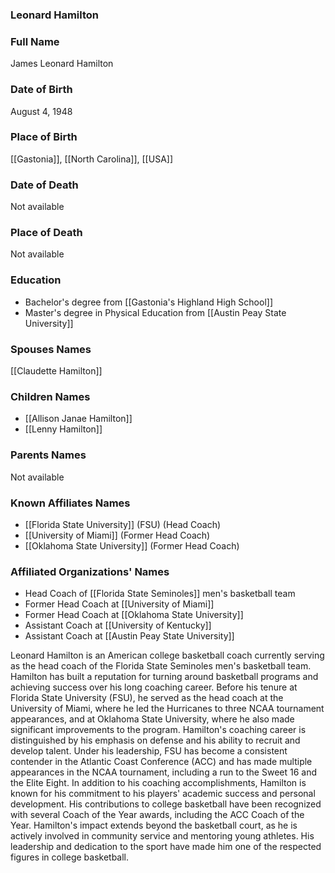 ### Leonard Hamilton

### Full Name

James Leonard Hamilton

### Date of Birth

August 4, 1948

### Place of Birth

[[Gastonia]], [[North Carolina]], [[USA]]

### Date of Death

Not available

### Place of Death

Not available

### Education

- Bachelor's degree from [[Gastonia's Highland High School]]
- Master's degree in Physical Education from [[Austin Peay State University]]

### Spouses Names

[[Claudette Hamilton]]

### Children Names

- [[Allison Janae Hamilton]]
- [[Lenny Hamilton]]

### Parents Names

Not available

### Known Affiliates Names

- [[Florida State University]] (FSU) (Head Coach)
- [[University of Miami]] (Former Head Coach)
- [[Oklahoma State University]] (Former Head Coach)

### Affiliated Organizations' Names

- Head Coach of [[Florida State Seminoles]] men's basketball team
- Former Head Coach at [[University of Miami]]
- Former Head Coach at [[Oklahoma State University]]
- Assistant Coach at [[University of Kentucky]]
- Assistant Coach at [[Austin Peay State University]]

Leonard Hamilton is an American college basketball coach currently serving as the head coach of the Florida State Seminoles men's basketball team. Hamilton has built a reputation for turning around basketball programs and achieving success over his long coaching career. Before his tenure at Florida State University (FSU), he served as the head coach at the University of Miami, where he led the Hurricanes to three NCAA tournament appearances, and at Oklahoma State University, where he also made significant improvements to the program. Hamilton's coaching career is distinguished by his emphasis on defense and his ability to recruit and develop talent. Under his leadership, FSU has become a consistent contender in the Atlantic Coast Conference (ACC) and has made multiple appearances in the NCAA tournament, including a run to the Sweet 16 and the Elite Eight. In addition to his coaching accomplishments, Hamilton is known for his commitment to his players' academic success and personal development. His contributions to college basketball have been recognized with several Coach of the Year awards, including the ACC Coach of the Year. Hamilton's impact extends beyond the basketball court, as he is actively involved in community service and mentoring young athletes. His leadership and dedication to the sport have made him one of the respected figures in college basketball.